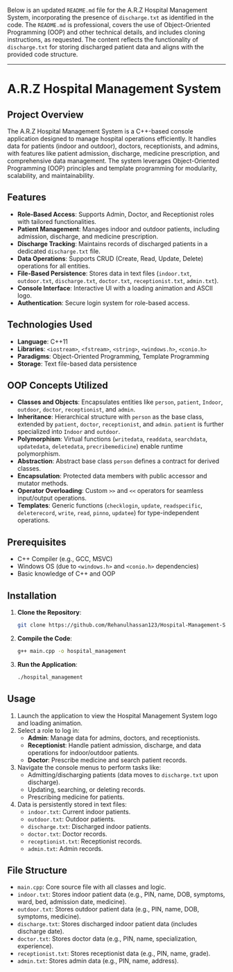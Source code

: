 Below is an updated `README.md` file for the A.R.Z Hospital Management System, incorporating the presence of `discharge.txt` as identified in the code. The `README.md` is professional, covers the use of Object-Oriented Programming (OOP) and other technical details, and includes cloning instructions, as requested. The content reflects the functionality of `discharge.txt` for storing discharged patient data and aligns with the provided code structure.

---

# A.R.Z Hospital Management System

## Project Overview

The A.R.Z Hospital Management System is a C++-based console application designed to manage hospital operations efficiently. It handles data for patients (indoor and outdoor), doctors, receptionists, and admins, with features like patient admission, discharge, medicine prescription, and comprehensive data management. The system leverages Object-Oriented Programming (OOP) principles and template programming for modularity, scalability, and maintainability.

## Features

- **Role-Based Access**: Supports Admin, Doctor, and Receptionist roles with tailored functionalities.
- **Patient Management**: Manages indoor and outdoor patients, including admission, discharge, and medicine prescription.
- **Discharge Tracking**: Maintains records of discharged patients in a dedicated `discharge.txt` file.
- **Data Operations**: Supports CRUD (Create, Read, Update, Delete) operations for all entities.
- **File-Based Persistence**: Stores data in text files (`indoor.txt`, `outdoor.txt`, `discharge.txt`, `doctor.txt`, `receptionist.txt`, `admin.txt`).
- **Console Interface**: Interactive UI with a loading animation and ASCII logo.
- **Authentication**: Secure login system for role-based access.

## Technologies Used

- **Language**: C++11
- **Libraries**: `<iostream>`, `<fstream>`, `<string>`, `<windows.h>`, `<conio.h>`
- **Paradigms**: Object-Oriented Programming, Template Programming
- **Storage**: Text file-based data persistence

## OOP Concepts Utilized

- **Classes and Objects**: Encapsulates entities like `person`, `patient`, `Indoor`, `outdoor`, `doctor`, `receptionist`, and `admin`.
- **Inheritance**: Hierarchical structure with `person` as the base class, extended by `patient`, `doctor`, `receptionist`, and `admin`. `patient` is further specialized into `Indoor` and `outdoor`.
- **Polymorphism**: Virtual functions (`writedata`, `readdata`, `searchdata`, `updatedata`, `deletedata`, `precribemedicine`) enable runtime polymorphism.
- **Abstraction**: Abstract base class `person` defines a contract for derived classes.
- **Encapsulation**: Protected data members with public accessor and mutator methods.
- **Operator Overloading**: Custom `>>` and `<<` operators for seamless input/output operations.
- **Templates**: Generic functions (`checklogin`, `update`, `readspecific`, `deleterecord`, `write`, `read`, `pinno`, `updatee`) for type-independent operations.

## Prerequisites

- C++ Compiler (e.g., GCC, MSVC)
- Windows OS (due to `<windows.h>` and `<conio.h>` dependencies)
- Basic knowledge of C++ and OOP

## Installation

1. **Clone the Repository**:

   ```bash
   git clone https://github.com/Rehanulhassan123/Hospital-Management-System.git

   ```

2. **Compile the Code**:
   ```bash
   g++ main.cpp -o hospital_management
   ```
3. **Run the Application**:
   ```bash
   ./hospital_management
   ```

## Usage

1. Launch the application to view the Hospital Management System logo and loading animation.
2. Select a role to log in:
   - **Admin**: Manage data for admins, doctors, and receptionists.
   - **Receptionist**: Handle patient admission, discharge, and data operations for indoor/outdoor patients.
   - **Doctor**: Prescribe medicine and search patient records.
3. Navigate the console menus to perform tasks like:
   - Admitting/discharging patients (data moves to `discharge.txt` upon discharge).
   - Updating, searching, or deleting records.
   - Prescribing medicine for patients.
4. Data is persistently stored in text files:
   - `indoor.txt`: Current indoor patients.
   - `outdoor.txt`: Outdoor patients.
   - `discharge.txt`: Discharged indoor patients.
   - `doctor.txt`: Doctor records.
   - `receptionist.txt`: Receptionist records.
   - `admin.txt`: Admin records.

## File Structure

- `main.cpp`: Core source file with all classes and logic.
- `indoor.txt`: Stores indoor patient data (e.g., PIN, name, DOB, symptoms, ward, bed, admission date, medicine).
- `outdoor.txt`: Stores outdoor patient data (e.g., PIN, name, DOB, symptoms, medicine).
- `discharge.txt`: Stores discharged indoor patient data (includes discharge date).
- `doctor.txt`: Stores doctor data (e.g., PIN, name, specialization, experience).
- `receptionist.txt`: Stores receptionist data (e.g., PIN, name, grade).
- `admin.txt`: Stores admin data (e.g., PIN, name, address).
